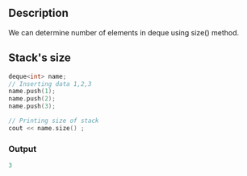 ## Description 
We can determine number of elements in deque using size() method.

## Stack's size

```cpp
deque<int> name;
// Inserting data 1,2,3
name.push(1); 
name.push(2); 
name.push(3);

// Printing size of stack
cout << name.size() ;
```

### Output
```cpp
3
```